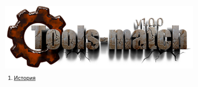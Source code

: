 
[![logo](docs/images/logo.png)](docs/home.md "for developers") 

1) [История](docs/history.md)  


